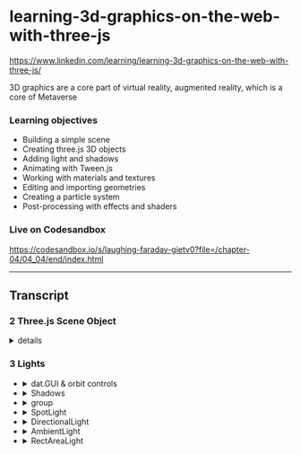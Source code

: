 # learning-3d-graphics-on-the-web-with-three-js
https://www.linkedin.com/learning/learning-3d-graphics-on-the-web-with-three-js/


3D graphics are a core part of virtual reality, augmented reality, which is a core of Metaverse
### Learning objectives
- Building a simple scene
- Creating three.js 3D objects
- Adding light and shadows
- Animating with Tween.js
- Working with materials and textures
- Editing and importing geometries
- Creating a particle system
- Post-processing with effects and shaders

### Live on Codesandbox
https://codesandbox.io/s/laughing-faraday-gietv0?file=/chapter-04/04_04/end/index.html

---

## Transcript
### 2 Three.js Scene Object
<details>
<summary> details </summary>

- Three.js objects
  - Most objects in Three.js are instances of the object Three base class. 
  - This means that they share some common properties with each other. Now, if you are to type scene inside the console, we can see the properties and metas that are associated with the scene object.
  - but it is not reflective rendering until we use requestAnimationFrame()
- requestAnimationFrame() function
  - What we did here (update) is that we set up a function that gets recursively called by the request animation frame function, so that things will get continuously rendered, about 60 times a second until we close the browser.
    ```js
    function update(renderer, scene, camera) {
      renderer.render(
        scene,
        camera
      );
      requestAnimationFrame(function() {
        update(renderer, scene, camera);
      })
    }
    ```
  - As you are continuously rendering the scene, any change we make will immediately take effect, creating real-time interaction and animation possibilities.
- Other Object3D properties
  - children and parent properties. The scene object happens to be the parent for all the objects, as everything else gets added to the scene object using its "add" method. we could add objects inside other objects as well. This helps us to establish a parent child relationship between different objects. So here, instead of adding the box to the scene, I could be adding the box to the plane. Doing so would make the box children of the plane object. 
    ```js
    // scene.add(box);
    plane.add(box);
    ```
  - The name property allows us to assign a name to objects, which makes it easy to find them in the scene using the "get object by name" method.
    ```js
    somePlane.name = 'plane-1';
    var plane = scene.getObjectByName('plane-1');
    ```
  - "traverse" method. Traverse allows us to execute a given callback function on the current object, and all of his descendants. It's useful when you are working with lots of objects, and if you wanted to call a function on all the children of a certain object. 
    ```js
    scene.traverse((child) => child.scale.x = 0.01)
    ```
- Adding fog to the scene
  - On the scene objects on this fog property, I will be calling this fog objects FogExp2 objects that takes two parameters. The first parameter is the color of the fog. Which I'm going to be using white color. The second parameter is the density of the fog, Which I'm going to be using 0.2 for this purpose.
  ```js
  scene.fog = new THREE.FogExp2(0xffffff, 0.2);
  ```
</details>

### 3 Lights
- <details>
  <summary> dat.GUI & orbit controls </summary>
    <img width='400' src="https://user-images.githubusercontent.com/24782000/163728626-31c3315c-319d-423b-add2-1de6013df721.png" />
  </details>
- <details>
  <summary> Shadows </summary>
  
    [Shadows](chapter-03/03_05/end/main.js)
    Rendering shadow is unfortunately not too straightforward.
    - First we need to tell the renderer to start rendering shadows. `renderer.shadowMap.enable = true` 
    - And then we need to tell the light to cast shadows.  `light.castShadow = true;`
    - Then we should also tell the objects to cast or receive shadows. In our case we will make the box cast shadows `mesh.castShadow = true`, and the plane 
  </details>
- <details>
  <summary> group </summary>
  
    [group as container](chapter-03/03_06/end/main.js)
    ```js
      // work as a container
      var group = new THREE.Group();
      group.add(obj)
    ```
    <img width="566" alt="image" src="https://user-images.githubusercontent.com/24782000/163734109-ad237c65-07f8-400b-bdc2-c1b01f9a8d27.png">
  </details>
- <details>
  <summary> SpotLight </summary>
  
    [define](chapter-03/03_07/end/main.js)
    ```js
      function getSpotLight(intensity) {
        var light = new THREE.SpotLight(0xffffff, intensity);
        light.castShadow = true;

        light.shadow.bias = 0.001; // look better
        light.shadow.mapSize.width = 2048; // resolution, default 1024*1024
        light.shadow.mapSize.height = 2048;

        return light;
      }
    ```
    <img width="566" alt="image" src="https://user-images.githubusercontent.com/24782000/163734109-ad237c65-07f8-400b-bdc2-c1b01f9a8d27.png">
  </details>
- <details>
  <summary> DirectionalLight </summary>
  
    [means parallel light](chapter-03/03_08/end/main.js)
    ```js
      function getDirectionalLight(intensity) {
        var light = new THREE.DirectionalLight(0xffffff, intensity);
        light.castShadow = true;

        light.shadow.camera.left = -10;
        light.shadow.camera.bottom = -10;
        light.shadow.camera.right = 10;
        light.shadow.camera.top = 10;

        return light;
      }
  
      // to check the parallel, add CameraHelper
      // The camera helper is just the helper geometry that shows us the field of view of the camera.
      var helper = new THREE.CameraHelper(directionalLight.shadow.camera);
    ```
    <img width="542" alt="image" src="https://user-images.githubusercontent.com/24782000/163735216-1509c118-7aba-4d1d-9697-4be793e8afdb.png">
  </details>
- <details>
  <summary> AmbientLight </summary>
  
    [means parallel light](chapter-03/03_09/end/main.js)
    ```js
      function getAmbientLight(intensity) {
        var light = new THREE.AmbientLight('rgb(10, 30, 50)', intensity);

        return light;
      }
    ```
    As you can see, ambient light illuminates all the objects in the scene equally. It doesn't have any direction, and it doesn't cast any shadows. Because of these reasons, it doesn't come close to how lighting behaves in real life. So you should use it sparingly if you are looking to create realistic scenes. 
    The pic shows ambient light work alone with directional light:
    <img width="545" alt="image" src="https://user-images.githubusercontent.com/24782000/163735412-6179c579-1214-49fd-b1bf-102ec425bb54.png">
  </details>
- <details>
  <summary>RectAreaLight</summary>
  
  a more realistic light [see docs](https://threejs.org/docs/#api/en/lights/RectAreaLight)
  </details>
  

  
